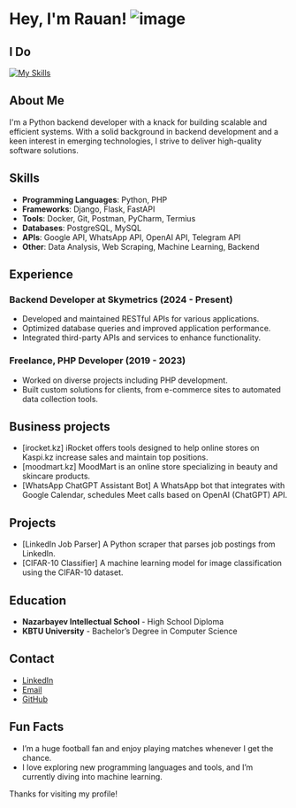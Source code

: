 # Hey, I'm Rauan!  ![image](https://github.com/user-attachments/assets/9cc73036-d9a8-4406-9ce6-83e2055cd6fc)


## I Do
[![My Skills](https://skillicons.dev/icons?i=py,django,github,docker,linkedin,postman,postgres,pycharm,rabbitmq,redis,selenium,tensowflow)](https://skillicons.dev)

## About Me
I'm a Python backend developer with a knack for building scalable and efficient systems. With a solid background in backend development and a keen interest in emerging technologies, I strive to deliver high-quality software solutions.

## Skills
- **Programming Languages**: Python, PHP
- **Frameworks**: Django, Flask, FastAPI
- **Tools**: Docker, Git, Postman, PyCharm, Termius
- **Databases**: PostgreSQL, MySQL
- **APIs**: Google API, WhatsApp API, OpenAI API, Telegram API
- **Other**: Data Analysis, Web Scraping, Machine Learning, Backend

## Experience
### Backend Developer at Skymetrics (2024 - Present)
- Developed and maintained RESTful APIs for various applications.
- Optimized database queries and improved application performance.
- Integrated third-party APIs and services to enhance functionality.

### Freelance, PHP Developer (2019 - 2023)
- Worked on diverse projects including PHP development.
- Built custom solutions for clients, from e-commerce sites to automated data collection tools.

## Business projects
- [irocket.kz] iRocket offers tools designed to help online stores on Kaspi.kz increase sales and maintain top positions.
- [moodmart.kz] MoodMart is an online store specializing in beauty and skincare products.
- [WhatsApp ChatGPT Assistant Bot] A WhatsApp bot that integrates with Google Calendar, schedules Meet calls based on OpenAI (ChatGPT) API.


## Projects
- [LinkedIn Job Parser] A Python scraper that parses job postings from LinkedIn. 
- [CIFAR-10 Classifier] A machine learning model for image classification using the CIFAR-10 dataset.


## Education
- **Nazarbayev Intellectual School** - High School Diploma
- **KBTU University** - Bachelor’s Degree in Computer Science

## Contact
- [LinkedIn](https://www.linkedin.com/in/devrauan/)
- [Email](mailto:nezoxplay555@gmail.com)
- [GitHub](https://github.com/kulmaganbetov)

## Fun Facts
- I’m a huge football fan and enjoy playing matches whenever I get the chance.
- I love exploring new programming languages and tools, and I’m currently diving into machine learning.

Thanks for visiting my profile! 
